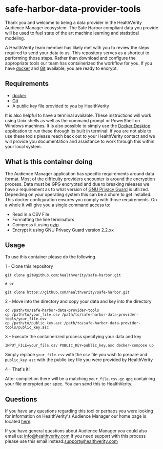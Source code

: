 # safe-harbor-data-provider-tools

Thank you and welcome to being a data provider in the HealthVerity Audience Manager ecosystem. The Safe Harbor compliant data you provide will be used to fuel state of the art machine learning and statistical modeling.

A HealthVerity team member has likely met with you to review the steps required to send your data to us. This repository serves as a shortcut to performing those steps. Rather than download and configure the appropriate tools our team has containerized the workflow for you. If you have [docker](https://www.docker.com/) and [Git](https://git-scm.com/) available, you are ready to encrypt.

## Requirements

- [docker](https://www.docker.com/) 
- [Git](https://git-scm.com/) 
- A public key file provided to you by HealthVerity

It is also helpful to have a terminal available. These instructions will work using Unix shells as well as the command prompt or PowerShell on Windows machines. It is also possible to simply use the [Docker Desktop](https://www.docker.com/products/docker-desktop/) application to run these through its built in terminal. If you are not able to use these tools please reach back out to your HealthVerity contact and we will provide you documentation and assistance to work through this within your local system.

## What is this container doing

The Audience Manager application has specific requirements around data format. Most of the difficulty providers encounter is around the encryption process. Data must be GPG encrypted and due to breaking releases we have a requirement as to what version of [GNU Privacy Guard](https://gnupg.org/) is utilized. Depending on your operating system this can be a chore to get installed. This docker configuration ensures you comply with those requirements. On a whole it will give you a single command access to:

- Read in a CSV File
- Formatting the line terminators
- Compress it using [gzip](https://www.gzip.org/) 
- Encrypt it using GNU Privacy Guard version 2.2.xx

## Usage

To use this container please do the following.

1 - Clone this repository

``` shell
git clone git@github.com:healthverity/safe-harbor.git

# or 

git clone https://github.com/healthverity/safe-harbor.git
```

2 - Move into the directory and copy your data and key into the directory

``` shell
cd /path/to/safe-harbor-data-provider-tools
cp /path/to/your_file.csv /path/to/safe-harbor-data-provider-tools/your_file.csv
cp /path/to/public_key.asc /path/to/safe-harbor-data-provider-tools/public_key.asc
```

3 - Execute the containerized process specifying your data and key

```shell
INPUT_FILE=your_file.csv PUBLIC_KEY=public_key.asc docker-compose up
```

Simply replace `your_file.csv` with the csv file you wish to prepare and `public_key.asc` with the public key file you were provided by HealthVerity

4 - That's it!

After completion there will be a matching `your_file.csv.gz.gpg` containing your file encrypted per spec. You can send this to HealthVerity.

## Questions

If you have any questions regarding this tool or perhaps you were looking for information on HealthVerity's Audience Manager our home page is located [here](https://healthverity.com/audience-manager/).

If you have general questions about Audience Manager you could also email us: [info@healthverity.com](info@healthverity.com)
If you need support with this process please use this email instead:[support@healthverity.com](support@healthverity.com) 
